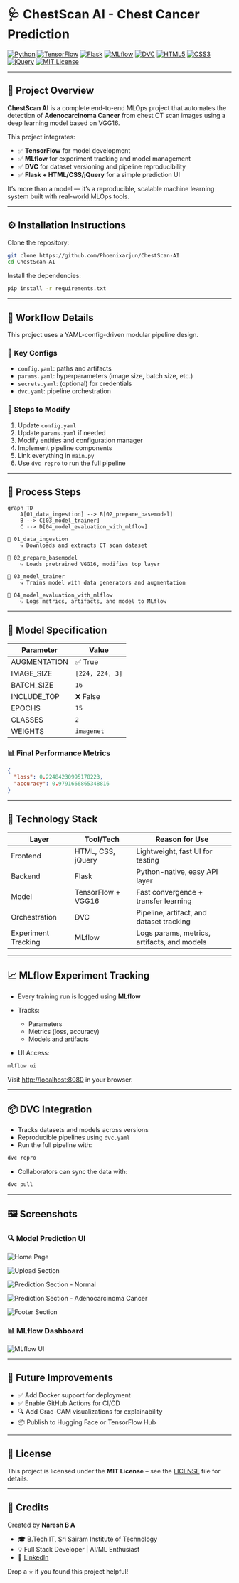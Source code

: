 # 🩺 ChestScan AI - Chest Cancer Prediction

[![Python](https://img.shields.io/badge/Python-3.10-blue?logo=python&logoColor=white)](https://www.python.org/)
[![TensorFlow](https://img.shields.io/badge/TensorFlow-2.12.0-FF6F00?logo=tensorflow&logoColor=white)](https://www.tensorflow.org/)
[![Flask](https://img.shields.io/badge/Flask-2.x-lightgrey?logo=flask)](https://flask.palletsprojects.com/)
[![MLflow](https://img.shields.io/badge/MLflow-2.2.2-blue?logo=mlflow)](https://mlflow.org/)
[![DVC](https://img.shields.io/badge/DVC-enabled-purple?logo=dvc)](https://dvc.org/)
[![HTML5](https://img.shields.io/badge/HTML5-E34F26?logo=html5&logoColor=white)](https://developer.mozilla.org/en-US/docs/Web/Guide/HTML/HTML5)
[![CSS3](https://img.shields.io/badge/CSS3-1572B6?logo=css3&logoColor=white)](https://developer.mozilla.org/en-US/docs/Web/CSS)
[![jQuery](https://img.shields.io/badge/jQuery-0769AD?logo=jquery&logoColor=white)](https://jquery.com/)
[![MIT License](https://img.shields.io/badge/License-MIT-green.svg)](LICENSE)

---

## 📌 Project Overview

**ChestScan AI** is a complete end-to-end MLOps project that automates the detection of **Adenocarcinoma Cancer** from chest CT scan images using a deep learning model based on VGG16.

This project integrates:
- ✅ **TensorFlow** for model development  
- ✅ **MLflow** for experiment tracking and model management  
- ✅ **DVC** for dataset versioning and pipeline reproducibility  
- ✅ **Flask + HTML/CSS/jQuery** for a simple prediction UI

It’s more than a model — it’s a reproducible, scalable machine learning system built with real-world MLOps tools.

---

## ⚙️ Installation Instructions

Clone the repository:

```bash
git clone https://github.com/Phoenixarjun/ChestScan-AI
cd ChestScan-AI
````

Install the dependencies:

```bash
pip install -r requirements.txt
```

---

## 🔁 Workflow Details

This project uses a YAML-config-driven modular pipeline design.

### 📂 Key Configs

* `config.yaml`: paths and artifacts
* `params.yaml`: hyperparameters (image size, batch size, etc.)
* `secrets.yaml`: (optional) for credentials
* `dvc.yaml`: pipeline orchestration

### 🧱 Steps to Modify

1. Update `config.yaml`
2. Update `params.yaml` if needed
3. Modify entities and configuration manager
4. Implement pipeline components
5. Link everything in `main.py`
6. Use `dvc repro` to run the full pipeline

---

## 🔬 Process Steps

```mermaid
graph TD
    A[01_data_ingestion] --> B[02_prepare_basemodel]
    B --> C[03_model_trainer]
    C --> D[04_model_evaluation_with_mlflow]
```

```
📁 01_data_ingestion
    ⤷ Downloads and extracts CT scan dataset

📁 02_prepare_basemodel
    ⤷ Loads pretrained VGG16, modifies top layer

📁 03_model_trainer
    ⤷ Trains model with data generators and augmentation

📁 04_model_evaluation_with_mlflow
    ⤷ Logs metrics, artifacts, and model to MLflow
```

---

## 🧠 Model Specification

| Parameter    | Value           |
| ------------ | --------------- |
| AUGMENTATION | ✅ True          |
| IMAGE\_SIZE  | `[224, 224, 3]` |
| BATCH\_SIZE  | `16`            |
| INCLUDE\_TOP | ❌ False         |
| EPOCHS       | `15`            |
| CLASSES      | `2`             |
| WEIGHTS      | `imagenet`      |

### 📊 Final Performance Metrics

```json
{
  "loss": 0.22484230995178223,
  "accuracy": 0.9791666865348816
}
```

---

## 🧰 Technology Stack

| Layer               | Tool/Tech          | Reason for Use                              |
| ------------------- | ------------------ | ------------------------------------------- |
| Frontend            | HTML, CSS, jQuery  | Lightweight, fast UI for testing            |
| Backend             | Flask              | Python-native, easy API layer               |
| Model               | TensorFlow + VGG16 | Fast convergence + transfer learning        |
| Orchestration       | DVC                | Pipeline, artifact, and dataset tracking    |
| Experiment Tracking | MLflow             | Logs params, metrics, artifacts, and models |

---

## 📈 MLflow Experiment Tracking

* Every training run is logged using **MLflow**
* Tracks:

  * Parameters
  * Metrics (loss, accuracy)
  * Models and artifacts
* UI Access:

```bash
mlflow ui
```

Visit [http://localhost:8080](http://localhost:8080) in your browser.

---

## 📦 DVC Integration

* Tracks datasets and models across versions
* Reproducible pipelines using `dvc.yaml`
* Run the full pipeline with:

```bash
dvc repro
```

* Collaborators can sync the data with:

```bash
dvc pull
```

---

## 🖼️ Screenshots

### 🔍 Model Prediction UI

![Home Page](https://github.com/user-attachments/assets/3145a457-9bdf-4caf-a5e3-d4ddbacea26f)


![Upload Section](https://github.com/user-attachments/assets/96584733-e084-496e-a44a-75d2fbac3665)


![Prediction Section - Normal](https://github.com/user-attachments/assets/a7135c18-78c9-4c7f-bd12-c246a3cfdd7a)


![Prediction Section - Adenocarcinoma Cancer](https://github.com/user-attachments/assets/7d61df54-0d79-4ffe-a01c-be748a57291b)


![Footer Section](https://github.com/user-attachments/assets/70934049-85d1-45e5-aeb3-b704321d97e6)

### 📊 MLflow Dashboard

![MLflow UI](https://github.com/user-attachments/assets/25593be4-3d5c-430b-ac82-ec24545591b2)

---

## 🔮 Future Improvements

* ✅ Add Docker support for deployment
* ✅ Enable GitHub Actions for CI/CD
* 🔍 Add Grad-CAM visualizations for explainability
* 📦 Publish to Hugging Face or TensorFlow Hub

---

## 📄 License

This project is licensed under the **MIT License** – see the [LICENSE](LICENSE) file for details.

---

## 🙌 Credits

Created by **Naresh B A**

* 🎓 B.Tech IT, Sri Sairam Institute of Technology
* 💡 Full Stack Developer | AI/ML Enthusiast
* 🔗 [LinkedIn](www.linkedin.com/in/naresh-b-a-1b5331243)

Drop a ⭐ if you found this project helpful!

